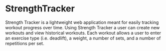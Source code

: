 # StrengthTracker
Strength Tracker is a lightweight web application meant for easily tracking workout progress over time.  Using Strength Tracker a user can create new workouts and view historical workouts.  Each workout allows a user to enter an exercise type (i.e. deadlift), a weight, a number of sets, and a number of repetitions per set.  